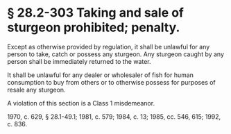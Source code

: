 # § 28.2-303 Taking and sale of sturgeon prohibited; penalty.

<p>Except as otherwise provided by regulation, it shall be unlawful for any person to take, catch or possess any sturgeon. Any sturgeon caught by any person shall be immediately returned to the water.</p><p>It shall be unlawful for any dealer or wholesaler of fish for human consumption to buy from others or to otherwise possess for purposes of resale any sturgeon.</p><p>A violation of this section is a Class 1 misdemeanor.</p><p>1970, c. 629, § 28.1-49.1; 1981, c. 579; 1984, c. 13; 1985, cc. 546, 615; 1992, c. 836.</p>